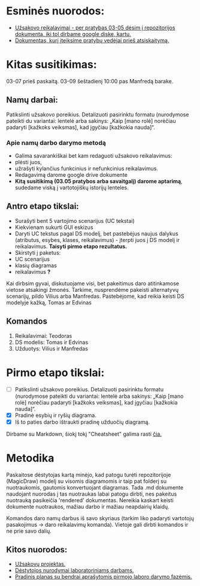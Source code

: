 # Esminės nuorodos:
 - [Užsakovo reikalavimai - per pratybas 03-05 dėsim į repozitorijos dokumentą, iki tol dirbame google diske, kartu.](https://docs.google.com/document/d/1OK8YH0PFO4UR0oJfQ5bHP2LUE-6mTf3Ih-gsRSJ5he0/edit)
 - [Dokumentas, kurį įteiksime pratybų vedėjai prieš atsiskaitymą.](https://github.com/Tristanas/PSI2-Food-Bee-Inc/blob/master/Dokumentas.md)

# Kitas susitikimas:
03-07 prieš paskaitą.
03-09 šeštadienį 10:00 pas Manfredą barake.

## Namų darbai:
Patikslinti užsakovo poreikius. Detalizuoti pasirinktu formatu (nurodymose pateikti du variantai: lentelė arba sakinys:
„Kaip [mano rolė] norėčiau padaryti [kažkoks veiksmas], kad įgyčiau [kažkokia nauda]“.

### Apie namų darbo darymo metodą
 - Galima savarankiškai bet kam redaguoti užsakovo reikalavimus:
  - plėsti juos, 
  - užrašyti kylančius funkcinius ir nefunkcinius reikalavimus. 
 - Redagavimą darome google drive dokumente
 - **Kitą susitikimą (03.05 pratybos arba savaitgalį) darome aptarimą**, sudedame viską į vartotojiškų istorijų lenteles.


## Antro etapo tikslai:
 - Surašyti bent 5 vartojimo scenarijus (UC tekstai)
 - Kiekvienam sukurti GUI eskizus
 - Daryti UC tekstus pagal DS modelį, bet pastebėjus naujus dalykus (atributus, esybes, klases, reikalavimus) - įterpti juos į DS modelį ir reikalavimus. **Taisyti pirmo etapo rezultatus.**
 - Skirstyti į paketus:
  - UC scenarijus
  - klasių diagramas
  - reikalavimus **?**

Kai dirbsim gyvai, diskutuojame visi, bet pakeitimus daro atitinkamose vietose atsakingi žmonės. Tarkime, nusprendėme pakeisti alternatyvų scenarijų, pildo Vilius arba Manfredas. Pastebėjome, kad reikia keisti DS modelyje kažką, Tomas ar Edvinas

## Komandos
1. Reikalavimai: Teodoras
2. DS modelis: Tomas ir Edvinas
3. Užduotys: Vilius ir Manfredas


# Pirmo etapo tikslai:
- [ ] Patikslinti užsakovo poreikius. Detalizuoti pasirinktu formatu (nurodymose pateikti du variantai: lentelė arba sakinys:
„Kaip [mano rolė] norėčiau padaryti [kažkoks veiksmas], kad įgyčiau [kažkokia nauda]“.
- [x]	Pradinė esybių ir ryšių diagrama.
- [x]	Iš to paties darbo ištraukti pradinę užduočių diagramą.

Dirbame su Markdown, šiokį tokį "Cheatsheet" galima rasti [čia.](https://github.com/adam-p/markdown-here/wiki/Markdown-Cheatsheet)

# Metodika
Paskaitose dėstytojas kartą minėjo, kad patogu turėti repozitorijoje (MagicDraw) modelį su visomis diagramomis ir taip pat folderį su nuotraukomis, gautomis konvertuojant diagramas. Tada .md dokumente naudojant nuorodas į tas nuotraukas labai patogu dirbti, nes pakeitus nuotrauką pasikeičia 'rendered' dokumentas. Nereikia kaskart keisti dokumente nuotraukos, mažiau darbo ir mažiau neapdairių klaidų.


Komandos daro namų darbus iš savo skyriaus (tarkim liko padaryti vartotojų pasakojimus -> daro reikalavimų komanda). Vietoje gali dirbti komandos ir ne prie savo dalių.

## Kitos nuorodos:
 - [Užsakovų projektas.](https://drive.google.com/open?id=1F7c-nigbOuU5vRgCNT4K8Lx1ZI1JdOUF)
 - [Dėstytojos nurodymai laboratoriniams darbams.](https://drive.google.com/open?id=0B4VxsfLWjQw2OHQ1SUhOM2RzLUFvNlRVWi1CcUF2eFZSRExJ)
 - [Pradinis planas su bendrai aprašytomis pirmojo laboro darymo fazėmis.](https://docs.google.com/document/d/1ErOuAZ_BnzfAMXsAJ0XUmYCaQCB4K8GXVdxxBEDLhrw/edit)
